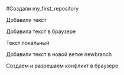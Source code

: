 ﻿#Создали my_first_repository

Добавили текст 

Добавила текст в браузере

Текст локальный

Добавили текст в новой ветке newbranch

Создаем и разрешаем конфликт в браузере 
